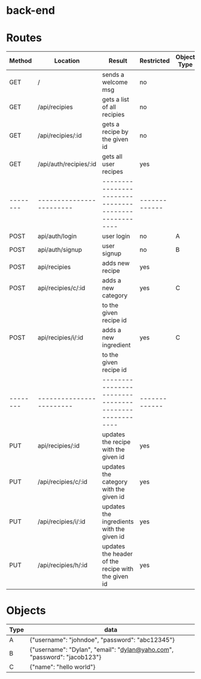 # back-end


# Routes
| Method | Location               | Result                                             | Restricted  | Object Type |
|--------|------------------------|----------------------------------------------------|-------------|-------------|
| GET    | /                      | sends a welcome msg                                | no          |
| GET    | /api/recipies          | gets a list of all  recipies                       | no          |
| GET    | /api/recipies/:id      | gets a recipe by the given id                      | no          |
| GET    | /api/auth/recipies/:id | gets all user recipes                              | yes         |
|--------|------------------------|----------------------------------------------------|-------------|
| POST   | api/auth/login         | user login                                         | no          |A
| POST   | api/auth/signup        | user signup                                        | no          |B
| POST   | api/recipies           | adds new recipe                                    | yes         |
| POST   | api/recipies/c/:id     | adds a new category                                | yes         |C
|        |                        | to the given recipe id                             |             |  
| POST   | api/recipies/i/:id     | adds a new ingredient                              | yes         |C
|        |                        | to the given recipe id                             |             |
|--------|------------------------|----------------------------------------------------|-------------|
| PUT    | api/recipies/:id       | updates the recipe with the given id               | yes         |
| PUT    | /api/recipies/c/:id    | updates the category with the given id             | yes         |
| PUT    | /api/recipies/i/:id    | updates the ingredients with the given id          | yes         |
| PUT    | /api/recipies/h/:id    | updates the header of the recipe with the given id | yes         |




# Objects
| Type   | data                                                                                     |       
|--------|------------------------------------------------------------------------------------------|
| A      | {"username": "johndoe", "password": "abc12345"}                                          |
| B      | {"username": "Dylan", "email": "dylan@yaho.com", "password": "jacob123"}                 |
| C      | {"name": "hello world"}                 |
                  
